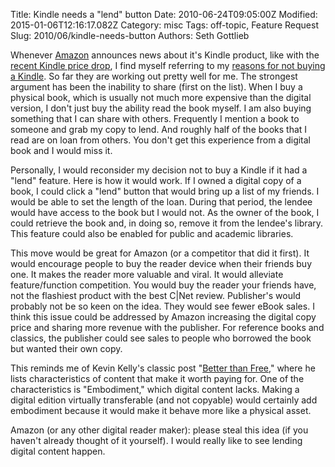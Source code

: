 Title: Kindle needs a &quot;lend&quot; button
Date: 2010-06-24T09:05:00Z
Modified: 2015-01-06T12:16:17.082Z
Category: misc
Tags: off-topic, Feature Request
Slug: 2010/06/kindle-needs-button
Authors: Seth Gottlieb

Whenever [Amazon](http://www.amazon.com) announces news about it's Kindle product, like with the [recent Kindle price drop](http://www.dailyfinance.com/story/media/amazon-cuts-kindle-price-as-e-reader-battle-heats-up/19525058/), I find myself referring to my [reasons for not buying a Kindle](http://www.contenthere.net/2009/03/how-i-talked-myself-out-of-a-kindle.html). So far they are working out pretty well for me. The strongest argument has been the inability to share (first on the list). When I buy a physical book, which is usually not much more expensive than the digital version, I don't just buy the ability read the book myself. I am also buying something that I can share with others. Frequently I mention a book to someone and grab my copy to lend. And roughly half of the books that I read are on loan from others. You don't get this experience from a digital book and I would miss it.  

Personally, I would reconsider my decision not to buy a Kindle if it had a "lend" feature. Here is how it would work. If I owned a digital copy of a book, I could click a "lend" button that would bring up a list of my friends. I would be able to set the length of the loan. During that period, the lendee would have access to the book but I would not. As the owner of the book, I could retrieve the book and, in doing so, remove it from the lendee's library. This feature could also be enabled for public and academic libraries.  

This move would be great for Amazon (or a competitor that did it first). It would encourage people to buy the reader device when their friends buy one. It makes the reader more valuable and viral. It would alleviate feature/function competition. You would buy the reader your friends have, not the flashiest product with the best C|Net review. Publisher's would probably not be so keen on the idea. They would see fewer eBook sales. I think this issue could be addressed by Amazon increasing the digital copy price and sharing more revenue with the publisher. For reference books and classics, the publisher could see sales to people who borrowed the book but wanted their own copy.  

This reminds me of Kevin Kelly's classic post "[Better than Free](http://www.kk.org/thetechnium/archives/2008/01/better_than_fre.php)," where he lists characteristics of content that make it worth paying for. One of the characteristics is "Embodiment," which digital content lacks. Making a digital edition virtually transferable (and not copyable) would certainly add embodiment because it would make it behave more like a physical asset.  

Amazon (or any other digital reader maker): please steal this idea (if you haven't already thought of it yourself). I would really like to see lending digital content happen.
